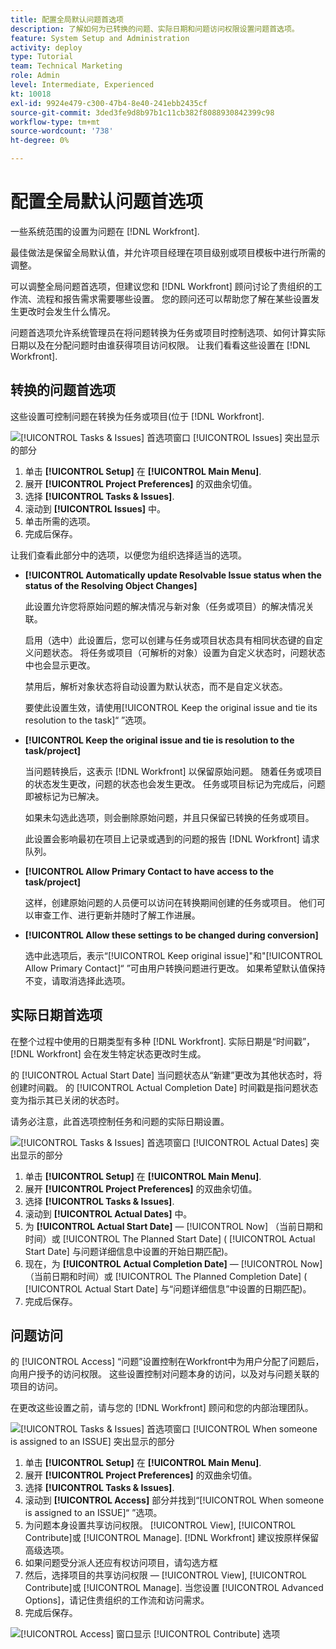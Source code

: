 ```yaml
---
title: 配置全局默认问题首选项
description: 了解如何为已转换的问题、实际日期和问题访问权限设置问题首选项。
feature: System Setup and Administration
activity: deploy
type: Tutorial
team: Technical Marketing
role: Admin
level: Intermediate, Experienced
kt: 10018
exl-id: 9924e479-c300-47b4-8e40-241ebb2435cf
source-git-commit: 3ded3fe9d8b97b1c11cb382f8088930842399c98
workflow-type: tm+mt
source-wordcount: '738'
ht-degree: 0%

---
```


# 配置全局默认问题首选项

一些系统范围的设置为问题在 [!DNL Workfront].

最佳做法是保留全局默认值，并允许项目经理在项目级别或项目模板中进行所需的调整。

可以调整全局问题首选项，但建议您和 [!DNL Workfront] 顾问讨论了贵组织的工作流、流程和报告需求需要哪些设置。 您的顾问还可以帮助您了解在某些设置发生更改时会发生什么情况。

问题首选项允许系统管理员在将问题转换为任务或项目时控制选项、如何计算实际日期以及在分配问题时由谁获得项目访问权限。 让我们看看这些设置在 [!DNL Workfront].

## 转换的问题首选项

这些设置可控制问题在转换为任务或项目(位于 [!DNL Workfront].

![[!UICONTROL Tasks & Issues] 首选项窗口 [!UICONTROL Issues] 突出显示的部分](assets/admin-fund-issue-prefs-converting.png)

1. 单击 **[!UICONTROL Setup]** 在 **[!UICONTROL Main Menu]**.
1. 展开 **[!UICONTROL Project Preferences]** 的双曲余切值。
1. 选择 **[!UICONTROL Tasks & Issues]**.
1. 滚动到 **[!UICONTROL Issues]** 中。
1. 单击所需的选项。
1. 完成后保存。

让我们查看此部分中的选项，以便您为组织选择适当的选项。

* **[!UICONTROL Automatically update Resolvable Issue status when the status of the Resolving Object Changes]**

   此设置允许您将原始问题的解决情况与新对象（任务或项目）的解决情况关联。

   启用（选中）此设置后，您可以创建与任务或项目状态具有相同状态键的自定义问题状态。 将任务或项目（可解析的对象）设置为自定义状态时，问题状态中也会显示更改。

   禁用后，解析对象状态将自动设置为默认状态，而不是自定义状态。

   要使此设置生效，请使用[!UICONTROL Keep the original issue and tie its resolution to the task]“ ”选项。

* **[!UICONTROL Keep the original issue and tie is resolution to the task/project]**

   当问题转换后，这表示 [!DNL Workfront] 以保留原始问题。 随着任务或项目的状态发生更改，问题的状态也会发生更改。 任务或项目标记为完成后，问题即被标记为已解决。

   如果未勾选此选项，则会删除原始问题，并且只保留已转换的任务或项目。

   此设置会影响最初在项目上记录或遇到的问题的报告 [!DNL Workfront] 请求队列。

* **[!UICONTROL Allow Primary Contact to have access to the task/project]**

   这样，创建原始问题的人员便可以访问在转换期间创建的任务或项目。 他们可以审查工作、进行更新并随时了解工作进展。

* **[!UICONTROL Allow these settings to be changed during conversion]**

   选中此选项后，表示“[!UICONTROL Keep original issue]&quot;和&quot;[!UICONTROL Allow Primary Contact]“ ”可由用户转换问题进行更改。 如果希望默认值保持不变，请取消选择此选项。

<!---
learn more URLs
Configure system-wide task and issue preferences
Issue statuses
Create and customize system-wide statuses
--->

## 实际日期首选项

在整个过程中使用的日期类型有多种 [!DNL Workfront]. 实际日期是“时间戳”， [!DNL Workfront] 会在发生特定状态更改时生成。

的 [!UICONTROL Actual Start Date] 当问题状态从“新建”更改为其他状态时，将创建时间戳。 的 [!UICONTROL Actual Completion Date] 时间戳是指问题状态变为指示其已关闭的状态时。

请务必注意，此首选项控制任务和问题的实际日期设置。

![[!UICONTROL Tasks & Issues] 首选项窗口 [!UICONTROL Actual Dates] 突出显示的部分](assets/admin-fund-issue-prefs-actual-dates.png)

1. 单击 **[!UICONTROL Setup]** 在 **[!UICONTROL Main Menu]**.
1. 展开 **[!UICONTROL Project Preferences]** 的双曲余切值。
1. 选择 **[!UICONTROL Tasks & Issues]**.
1. 滚动到 **[!UICONTROL Actual Dates]** 中。
1. 为 **[!UICONTROL Actual Start Date]** — [!UICONTROL Now] （当前日期和时间）或 [!UICONTROL The Planned Start Date] ( [!UICONTROL Actual Start Date] 与问题详细信息中设置的开始日期匹配)。
1. 现在，为 **[!UICONTROL Actual Completion Date]** — [!UICONTROL Now] （当前日期和时间）或 [!UICONTROL The Planned Completion Date] ( [!UICONTROL Actual Start Date] 与“问题详细信息”中设置的日期匹配)。
1. 完成后保存。


<!---
learn more URLs
Definitions for the project, task, and issue dates within Workfront
Configure system-wide task and issue preferences
--->

## 问题访问

的 [!UICONTROL Access] “问题”设置控制在Workfront中为用户分配了问题后，向用户授予的访问权限。 这些设置控制对问题本身的访问，以及对与问题关联的项目的访问。

在更改这些设置之前，请与您的 [!DNL Workfront] 顾问和您的内部治理团队。

![[!UICONTROL Tasks & Issues] 首选项窗口 [!UICONTROL When someone is assigned to an ISSUE] 突出显示的部分](assets/admin-fund-issue-prefs-access-1.png)

1. 单击 **[!UICONTROL Setup]** 在 **[!UICONTROL Main Menu]**.
1. 展开 **[!UICONTROL Project Preferences]** 的双曲余切值。
1. 选择 **[!UICONTROL Tasks & Issues]**.
1. 滚动到 **[!UICONTROL Access]** 部分并找到“[!UICONTROL When someone is assigned to an ISSUE]“ ”选项。
1. 为问题本身设置共享访问权限。 [!UICONTROL View], [!UICONTROL Contribute]或 [!UICONTROL Manage]. [!DNL Workfront] 建议按原样保留高级选项。
1. 如果问题受分派人还应有权访问项目，请勾选方框
1. 然后，选择项目的共享访问权限 —  [!UICONTROL View], [!UICONTROL Contribute]或 [!UICONTROL Manage]. 当您设置 [!UICONTROL Advanced Options]，请记住贵组织的工作流和访问需求。
1. 完成后保存。

![[!UICONTROL Access] 窗口显示 [!UICONTROL Contribute] 选项](assets/admin-fund-issue-prefs-access-2.png)

<!---
learn more URLs
Configure system-wide task and issue preferences
Grant access to issues
--->
